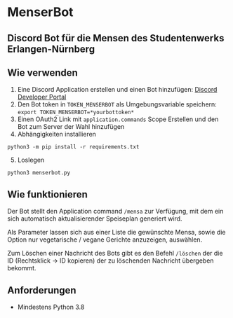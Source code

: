 # MenserBot
## Discord Bot für die Mensen des Studentenwerks Erlangen-Nürnberg

## Wie verwenden
1. Eine Discord Application erstellen und einen Bot hinzufügen: [Discord Developer Portal](https://discordapp.com/developers/applications)
2. Den Bot token in `TOKEN_MENSERBOT` als Umgebungsvariable speichern: `export TOKEN_MENSERBOT=*yourbottoken*`
3. Einen OAuth2 Link mit `application.commands` Scope Erstellen und den Bot zum Server der Wahl hinzufügen
4. Abhängigkeiten installieren 
```
python3 -m pip install -r requirements.txt
```
5. Loslegen 
```
python3 menserbot.py
```

## Wie funktionieren
Der Bot stellt den Application command `/mensa` zur Verfügung, mit dem ein sich automatisch aktualisierender Speiseplan generiert wird.

Als Parameter lassen sich aus einer Liste die gewünschte Mensa, sowie die Option nur vegetarische / vegane Gerichte anzuzeigen, auswählen.

Zum Löschen einer Nachricht des Bots gibt es den Befehl `/löschen` der die ID (Rechtsklick -> ID kopieren) der zu löschenden Nachricht übergeben bekommt.

## Anforderungen
- Mindestens Python 3.8